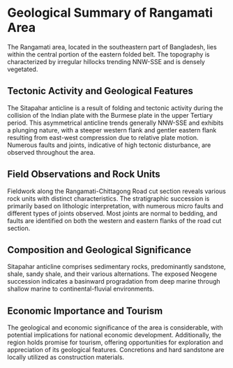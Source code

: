 # Geological Summary of Rangamati Area

The Rangamati area, located in the southeastern part of Bangladesh, lies within the central portion of the eastern folded belt. The topography is characterized by irregular hillocks trending NNW-SSE and is densely vegetated.

## Tectonic Activity and Geological Features

The Sitapahar anticline is a result of folding and tectonic activity during the collision of the Indian plate with the Burmese plate in the upper Tertiary period. This asymmetrical anticline trends generally NNW-SSE and exhibits a plunging nature, with a steeper western flank and gentler eastern flank resulting from east-west compression due to relative plate motion. Numerous faults and joints, indicative of high tectonic disturbance, are observed throughout the area.

## Field Observations and Rock Units

Fieldwork along the Rangamati-Chittagong Road cut section reveals various rock units with distinct characteristics. The stratigraphic succession is primarily based on lithologic interpretation, with numerous micro faults and different types of joints observed. Most joints are normal to bedding, and faults are identified on both the western and eastern flanks of the road cut section.

## Composition and Geological Significance

Sitapahar anticline comprises sedimentary rocks, predominantly sandstone, shale, sandy shale, and their various alternations. The exposed Neogene succession indicates a basinward progradation from deep marine through shallow marine to continental-fluvial environments.

## Economic Importance and Tourism

The geological and economic significance of the area is considerable, with potential implications for national economic development. Additionally, the region holds promise for tourism, offering opportunities for exploration and appreciation of its geological features. Concretions and hard sandstone are locally utilized as construction materials.
